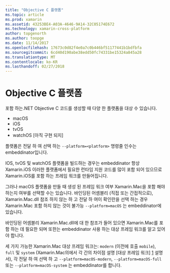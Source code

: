```yaml
---
title: "Objective C 플랫폼"
ms.topic: article
ms.prod: xamarin
ms.assetid: 43253BE4-A03A-4646-9A14-32C05174E672
ms.technology: xamarin-cross-platform
author: topgenorth
ms.author: toopge
ms.date: 11/14/2017
ms.openlocfilehash: 17673c0d82f4e0a7c0b446bf51177441b1bdfbfa
ms.sourcegitcommit: 6cd40d190abe38edd50fc74331be15324a845a28
ms.translationtype: MT
ms.contentlocale: ko-KR
ms.lasthandoff: 02/27/2018
---
```

# <a name="objective-c-platforms"></a>Objective C 플랫폼


포함 하는.NET Objective C 코드를 생성할 때 다양 한 플랫폼을 대상 수 있습니다.

* macOS
* iOS
* tvOS
* watchOS [아직 구현 되지]

플랫폼은 전달 하 여 선택 하는 `--platform=<platform>` 명령줄 인수는 embeddinator입니다.

IOS, tvOS 및 watchOS 플랫폼을 빌드하는 경우는 embeddinator 항상 Xamarin.iOS 이러한 플랫폼에서 필요한 런타임 지원 코드를 많이 포함 되어 있으므로 Xamarin.iOS를 포함 하는 프레임 워크를 만들어집니다.

그러나 macOS 플랫폼을 만들 때 생성 된 프레임 워크 여부 Xamarin.Mac을 포함 해야 하는지 여부를 선택할 수는 있습니다. 바인딩된 어셈블리 (직접 또는 간접적으로), Xamarin.Mac.dll 참조 하지 않는 하 고 전달 하 여이 확인란을 선택 하는 경우 Xamarin.Mac 포함 하지 않는 것이 불가능 `--platform=macOS` 는 embeddinator에 있습니다.

바인딩된 어셈블리 Xamarin.Mac.dll에 대 한 참조가 들어 있으면 Xamarin.Mac를 포함 하는 데 필요한 되며 또한는 embeddinator 사용 하는 대상 프레임 워크를 알고 있어야 합니다.

세 가지 가능한 Xamarin.Mac 대상 프레임 워크는: `modern` (이전에 호출 `mobile`), `full` 및 `system` (Xamarin.Mac의에서 각 간의 차이점 설명 [대상 프레임 워크] [ 1] 설명서), 각 전달 하 여 선택 하 고 `--platform=macOS-modern`, `--platform=macOS-full` 또는 `--platform=macOS-system` 는 embeddinator를 합니다.

[1]: ~/mac/platform/target-framework.md
